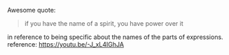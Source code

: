Awesome quote: 

> if you have the name of a spirit, you have power over it 

in reference to being specific about the names of the parts of expressions.
reference: https://youtu.be/-J_xL4IGhJA